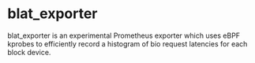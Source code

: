 # blat_exporter

blat_exporter is an experimental Prometheus exporter which uses eBPF kprobes
to efficiently record a histogram of bio request latencies for each block
device.
